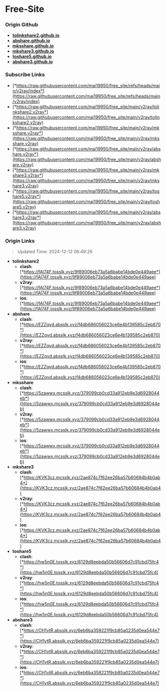 # Free-Site

### Origin Github

- [**tolinkshare2.github.io**](https://github.com/tolinkshare2/tolinkshare2.github.io)
- [**abshare.github.io**](https://github.com/abshare/abshare.github.io)
- [**mksshare.github.io**](https://github.com/mksshare/mksshare.github.io)
- [**mkshare3.github.io**](https://github.com/mkshare3/mkshare3.github.io)
- [**toshare5.github.io**](https://github.com/toshare5/toshare5.github.io)
- [**abshare3.github.io**](https://github.com/abshare3/abshare3.github.io)

### Subscribe Links

- [*https://raw.githubusercontent.com/mai19950/free_site/refs/heads/main/v2ray/index*](https://raw.githubusercontent.com/mai19950/free_site/refs/heads/main/v2ray/index)
- [*https://raw.githubusercontent.com/mai19950/free_site/main/v2ray/tolinkshare2.v2ray*](https://raw.githubusercontent.com/mai19950/free_site/main/v2ray/tolinkshare2.v2ray)
- [*https://raw.githubusercontent.com/mai19950/free_site/main/v2ray/mksshare.v2ray*](https://raw.githubusercontent.com/mai19950/free_site/main/v2ray/mksshare.v2ray)
- [*https://raw.githubusercontent.com/mai19950/free_site/main/v2ray/abshare.v2ray*](https://raw.githubusercontent.com/mai19950/free_site/main/v2ray/abshare.v2ray)
- [*https://raw.githubusercontent.com/mai19950/free_site/main/v2ray/mkshare3.v2ray*](https://raw.githubusercontent.com/mai19950/free_site/main/v2ray/mkshare3.v2ray)
- [*https://raw.githubusercontent.com/mai19950/free_site/main/v2ray/toshare5.v2ray*](https://raw.githubusercontent.com/mai19950/free_site/main/v2ray/toshare5.v2ray)
- [*https://raw.githubusercontent.com/mai19950/free_site/main/v2ray/abshare3.v2ray*](https://raw.githubusercontent.com/mai19950/free_site/main/v2ray/abshare3.v2ray)

### Origin Links

> Updated Time: 2024-12-12 06:49:26

- **tolinkshare2**
  - **clash**: [*https://fAl74F.tosslk.xyz/9f89006eb73a5a6babe14bde0e449aee*](https://fAl74F.tosslk.xyz/9f89006eb73a5a6babe14bde0e449aee)
  - **v2ray**: [*https://fAl74F.tosslk.xyz/9f89006eb73a5a6babe14bde0e449aee*](https://fAl74F.tosslk.xyz/9f89006eb73a5a6babe14bde0e449aee)
  - **ios**: [*https://fAl74F.tosslk.xyz/9f89006eb73a5a6babe14bde0e449aee*](https://fAl74F.tosslk.xyz/9f89006eb73a5a6babe14bde0e449aee)
- **abshare**
  - **clash**: [*https://EZZqyd.absslk.xyz/f4db686056023ce6e4b139585c2eb870*](https://EZZqyd.absslk.xyz/f4db686056023ce6e4b139585c2eb870)
  - **v2ray**: [*https://EZZqyd.absslk.xyz/f4db686056023ce6e4b139585c2eb870*](https://EZZqyd.absslk.xyz/f4db686056023ce6e4b139585c2eb870)
  - **ios**: [*https://EZZqyd.absslk.xyz/f4db686056023ce6e4b139585c2eb870*](https://EZZqyd.absslk.xyz/f4db686056023ce6e4b139585c2eb870)
- **mksshare**
  - **clash**: [*https://5zawwx.mcsslk.xyz/379099cb0cd33a912eb9e3d6928044eb*](https://5zawwx.mcsslk.xyz/379099cb0cd33a912eb9e3d6928044eb)
  - **v2ray**: [*https://5zawwx.mcsslk.xyz/379099cb0cd33a912eb9e3d6928044eb*](https://5zawwx.mcsslk.xyz/379099cb0cd33a912eb9e3d6928044eb)
  - **ios**: [*https://5zawwx.mcsslk.xyz/379099cb0cd33a912eb9e3d6928044eb*](https://5zawwx.mcsslk.xyz/379099cb0cd33a912eb9e3d6928044eb)
- **mkshare3**
  - **clash**: [*https://KVK3cz.mcsslk.xyz/2ae874c7f62ee26ba57b60684b4b0ab4*](https://KVK3cz.mcsslk.xyz/2ae874c7f62ee26ba57b60684b4b0ab4)
  - **v2ray**: [*https://KVK3cz.mcsslk.xyz/2ae874c7f62ee26ba57b60684b4b0ab4*](https://KVK3cz.mcsslk.xyz/2ae874c7f62ee26ba57b60684b4b0ab4)
  - **ios**: [*https://KVK3cz.mcsslk.xyz/2ae874c7f62ee26ba57b60684b4b0ab4*](https://KVK3cz.mcsslk.xyz/2ae874c7f62ee26ba57b60684b4b0ab4)
- **toshare5**
  - **clash**: [*https://hw5n0E.tosslk.xyz/6129d8eebda50b56606d7c91cbd75fc4*](https://hw5n0E.tosslk.xyz/6129d8eebda50b56606d7c91cbd75fc4)
  - **v2ray**: [*https://hw5n0E.tosslk.xyz/6129d8eebda50b56606d7c91cbd75fc4*](https://hw5n0E.tosslk.xyz/6129d8eebda50b56606d7c91cbd75fc4)
  - **ios**: [*https://hw5n0E.tosslk.xyz/6129d8eebda50b56606d7c91cbd75fc4*](https://hw5n0E.tosslk.xyz/6129d8eebda50b56606d7c91cbd75fc4)
- **abshare3**
  - **clash**: [*https://CH1vtR.absslk.xyz/6eb6ba359221f9cb85a0235d0ea544e7*](https://CH1vtR.absslk.xyz/6eb6ba359221f9cb85a0235d0ea544e7)
  - **v2ray**: [*https://CH1vtR.absslk.xyz/6eb6ba359221f9cb85a0235d0ea544e7*](https://CH1vtR.absslk.xyz/6eb6ba359221f9cb85a0235d0ea544e7)
  - **ios**: [*https://CH1vtR.absslk.xyz/6eb6ba359221f9cb85a0235d0ea544e7*](https://CH1vtR.absslk.xyz/6eb6ba359221f9cb85a0235d0ea544e7)
